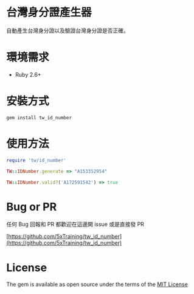 # 台灣身分證產生器

自動產生台灣身分證以及驗證台灣身分證是否正確。

# 環境需求

- Ruby 2.6+

# 安裝方式

`gem install tw_id_number`

# 使用方法

```ruby
require 'tw/id_number'

TW::IDNumber.generate => "A153352954"

TW::IDNumber.valid?('A172591542') => true
```

# Bug or PR

任何 Bug 回報和 PR 都歡迎在這邊開 issue 或是直接發 PR

[https://github.com/5xTraining/tw_id_number](https://github.com/5xTraining/tw_id_number) 

# License

The gem is available as open source under the terms of the [MIT License](https://opensource.org/licenses/MIT)